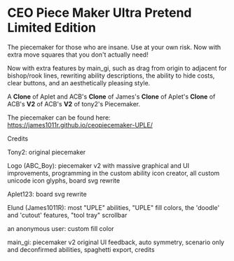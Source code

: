# CEO Piece Maker Ultra Pretend Limited Edition
The piecemaker for those who are insane. Use at your own risk. Now with extra move squares that you don't actually need!

Now with extra features by main_gi, such as drag from origin to adjacent for bishop/rook lines, rewriting ability descriptions, the ability to hide costs, clear buttons, and an aesthetically pleasing style.

A __Clone__ of Aplet and ACB's __Clone__ of James's __Clone__ of Aplet's __Clone__ of ACB's __V2__ of ACB's __V2__ of tony2's Piecemaker.

The piecemaker can be found here: https://james1011r.github.io/ceopiecemaker-UPLE/

Credits

Tony2: original piecemaker

Logo (ABC_Boy): piecemaker v2 with massive graphical and UI improvements, programming in the custom ability icon creator, all custom unicode icon glyphs, board svg rewrite

Aplet123: board svg rewrite

Elund (James1011R): most "UPLE" abilities, "UPLE" fill colors, the 'doodle' and 'cutout' features, "tool tray" scrollbar

an anonymous user: custom fill color

main_gi: piecemaker v2 original UI feedback, auto symmetry, scenario only and deconfirmed abilities, spaghetti export, credits
